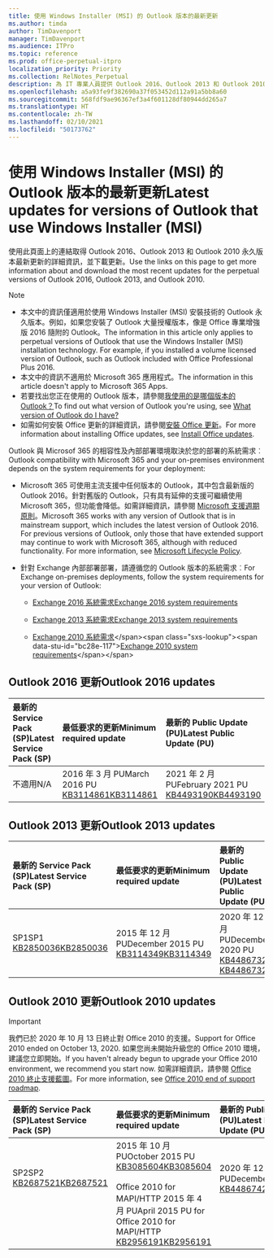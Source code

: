 ```yaml
---
title: 使用 Windows Installer (MSI) 的 Outlook 版本的最新更新
ms.author: timda
author: TimDavenport
manager: TimDavenport
ms.audience: ITPro
ms.topic: reference
ms.prod: office-perpetual-itpro
localization_priority: Priority
ms.collection: RelNotes_Perpetual
description: 為 IT 專業人員提供 Outlook 2016、Outlook 2013 和 Outlook 2010 永久版本的最新更新資訊連結
ms.openlocfilehash: a5a93fe9f382690a37f053452d112a91a5bb8a60
ms.sourcegitcommit: 568fdf9ae96367ef3a4f601128df80944dd265a7
ms.translationtype: HT
ms.contentlocale: zh-TW
ms.lasthandoff: 02/10/2021
ms.locfileid: "50173762"
---
```

# <a name="latest-updates-for-versions-of-outlook-that-use-windows-installer-msi"></a><span data-ttu-id="bc28e-103">使用 Windows Installer (MSI) 的 Outlook 版本的最新更新</span><span class="sxs-lookup"><span data-stu-id="bc28e-103">Latest updates for versions of Outlook that use Windows Installer (MSI)</span></span>

<span data-ttu-id="bc28e-104">使用此頁面上的連結取得 Outlook 2016、Outlook 2013 和 Outlook 2010 永久版本最新更新的詳細資訊，並下載更新。</span><span class="sxs-lookup"><span data-stu-id="bc28e-104">Use the links on this page to get more information about and download the most recent updates for the perpetual versions of Outlook 2016, Outlook 2013, and Outlook 2010.</span></span>
  
> [!NOTE]
> - <span data-ttu-id="bc28e-p101">本文中的資訊僅適用於使用 Windows Installer (MSI) 安裝技術的 Outlook 永久版本。例如，如果您安裝了 Outlook 大量授權版本，像是 Office 專業增強版 2016 隨附的 Outlook。</span><span class="sxs-lookup"><span data-stu-id="bc28e-p101">The information in this article only applies to perpetual versions of Outlook that use the Windows Installer (MSI) installation technology. For example, if you installed a volume licensed version of Outlook, such as Outlook included with Office Professional Plus 2016.</span></span>
> - <span data-ttu-id="bc28e-107">本文中的資訊不適用於 Microsoft 365 應用程式。</span><span class="sxs-lookup"><span data-stu-id="bc28e-107">The information in this article doesn't apply to Microsoft 365 Apps.</span></span>
> - <span data-ttu-id="bc28e-108">若要找出您正在使用的 Outlook 版本，請參閱[我使用的是哪個版本的 Outlook？](https://support.office.com/article/b3a9568c-edb5-42b9-9825-d48d82b2257c)</span><span class="sxs-lookup"><span data-stu-id="bc28e-108">To find out what version of Outlook you're using, see [What version of Outlook do I have?](https://support.office.com/article/b3a9568c-edb5-42b9-9825-d48d82b2257c)</span></span>
> - <span data-ttu-id="bc28e-109">如需如何安裝 Office 更新的詳細資訊，請參閱[安裝 Office 更新](https://support.office.com/article/2ab296f3-7f03-43a2-8e50-46de917611c5)。</span><span class="sxs-lookup"><span data-stu-id="bc28e-109">For more information about installing Office updates, see [Install Office updates](https://support.office.com/article/2ab296f3-7f03-43a2-8e50-46de917611c5).</span></span> 
  
<span data-ttu-id="bc28e-110">Outlook 與 Microsof 365 的相容性及內部部署環境取決於您的部署的系統需求︰</span><span class="sxs-lookup"><span data-stu-id="bc28e-110">Outlook compatibility with Microsoft 365 and your on-premises environment depends on the system requirements for your deployment:</span></span>
  
- <span data-ttu-id="bc28e-p102">Microsoft 365 可使用主流支援中任何版本的 Outlook，其中包含最新版的 Outlook 2016。針對舊版的 Outlook，只有具有延伸的支援可繼續使用 Microsoft 365，但功能會降低。如需詳細資訊，請參閱 [Microsoft 支援週期原則](https://support.microsoft.com/lifecycle)。</span><span class="sxs-lookup"><span data-stu-id="bc28e-p102">Microsoft 365 works with any version of Outlook that is in mainstream support, which includes the latest version of Outlook 2016. For previous versions of Outlook, only those that have extended support may continue to work with Microsoft 365, although with reduced functionality. For more information, see [Microsoft Lifecycle Policy](https://support.microsoft.com/lifecycle).</span></span>
    
- <span data-ttu-id="bc28e-114">針對 Exchange 內部部署部署，請遵循您的 Outlook 版本的系統需求︰</span><span class="sxs-lookup"><span data-stu-id="bc28e-114">For Exchange on-premises deployments, follow the system requirements for your version of Outlook:</span></span>
    
  - [<span data-ttu-id="bc28e-115">Exchange 2016 系統需求</span><span class="sxs-lookup"><span data-stu-id="bc28e-115">Exchange 2016 system requirements</span></span>](https://docs.microsoft.com/Exchange/plan-and-deploy/system-requirements)
    
  - [<span data-ttu-id="bc28e-116">Exchange 2013 系統需求</span><span class="sxs-lookup"><span data-stu-id="bc28e-116">Exchange 2013 system requirements</span></span>](https://docs.microsoft.com/exchange/exchange-2013-system-requirements-exchange-2013-help)
    
  - <span data-ttu-id="bc28e-117">[Exchange 2010 系統需求](https://docs.microsoft.com/previous-versions/office/exchange-server-2010/aa996719(v=exchg.141))</span><span class="sxs-lookup"><span data-stu-id="bc28e-117">[Exchange 2010 system requirements](https://docs.microsoft.com/previous-versions/office/exchange-server-2010/aa996719(v=exchg.141))</span></span>

   
## <a name="outlook-2016-updates"></a><span data-ttu-id="bc28e-118">Outlook 2016 更新</span><span class="sxs-lookup"><span data-stu-id="bc28e-118">Outlook 2016 updates</span></span>

|<span data-ttu-id="bc28e-119">**最新的 Service Pack (SP)**</span><span class="sxs-lookup"><span data-stu-id="bc28e-119">**Latest Service Pack (SP)**</span></span>|<span data-ttu-id="bc28e-120">**最低要求的更新**</span><span class="sxs-lookup"><span data-stu-id="bc28e-120">**Minimum required update**</span></span>|<span data-ttu-id="bc28e-121">**最新的 Public Update (PU)**</span><span class="sxs-lookup"><span data-stu-id="bc28e-121">**Latest Public Update (PU)**</span></span>|
|:-----|:-----|:-----|
|<span data-ttu-id="bc28e-122">不適用</span><span class="sxs-lookup"><span data-stu-id="bc28e-122">N/A</span></span>  <br/> |<span data-ttu-id="bc28e-123">2016 年 3 月 PU</span><span class="sxs-lookup"><span data-stu-id="bc28e-123">March 2016 PU</span></span> <br/>[<span data-ttu-id="bc28e-124">KB3114861</span><span class="sxs-lookup"><span data-stu-id="bc28e-124">KB3114861</span></span>](https://support.microsoft.com/help/3114861) <br/> |<span data-ttu-id="bc28e-125">2021 年 2 月 PU</span><span class="sxs-lookup"><span data-stu-id="bc28e-125">February 2021 PU</span></span> <br/>[<span data-ttu-id="bc28e-126">KB4493190</span><span class="sxs-lookup"><span data-stu-id="bc28e-126">KB4493190</span></span>](https://support.microsoft.com/help/4493190) 

## <a name="outlook-2013-updates"></a><span data-ttu-id="bc28e-127">Outlook 2013 更新</span><span class="sxs-lookup"><span data-stu-id="bc28e-127">Outlook 2013 updates</span></span>

|<span data-ttu-id="bc28e-128">**最新的 Service Pack (SP)**</span><span class="sxs-lookup"><span data-stu-id="bc28e-128">**Latest Service Pack (SP)**</span></span>|<span data-ttu-id="bc28e-129">**最低要求的更新**</span><span class="sxs-lookup"><span data-stu-id="bc28e-129">**Minimum required update**</span></span>|<span data-ttu-id="bc28e-130">**最新的 Public Update (PU)**</span><span class="sxs-lookup"><span data-stu-id="bc28e-130">**Latest Public Update (PU)**</span></span>|
|:-----|:-----|:-----|
|<span data-ttu-id="bc28e-131">SP1</span><span class="sxs-lookup"><span data-stu-id="bc28e-131">SP1</span></span>  <br/>[<span data-ttu-id="bc28e-132">KB2850036</span><span class="sxs-lookup"><span data-stu-id="bc28e-132">KB2850036</span></span>](https://go.microsoft.com/fwlink/p/?LinkId=512538) <br/> |<span data-ttu-id="bc28e-133">2015 年 12 月 PU</span><span class="sxs-lookup"><span data-stu-id="bc28e-133">December 2015 PU</span></span> <br/>[<span data-ttu-id="bc28e-134">KB3114349</span><span class="sxs-lookup"><span data-stu-id="bc28e-134">KB3114349</span></span>](https://support.microsoft.com/kb/3114349) <br/> |<span data-ttu-id="bc28e-135">2020 年 12 月 PU</span><span class="sxs-lookup"><span data-stu-id="bc28e-135">December 2020 PU</span></span> <br/>[<span data-ttu-id="bc28e-136">KB4486732 </span><span class="sxs-lookup"><span data-stu-id="bc28e-136">KB4486732 </span></span>](https://support.microsoft.com/help/4486732 )  |
   
## <a name="outlook-2010-updates"></a><span data-ttu-id="bc28e-137">Outlook 2010 更新</span><span class="sxs-lookup"><span data-stu-id="bc28e-137">Outlook 2010 updates</span></span>
> [!IMPORTANT]
> <span data-ttu-id="bc28e-138">我們已於 2020 年 10 月 13 日終止對 Office 2010 的支援。</span><span class="sxs-lookup"><span data-stu-id="bc28e-138">Support for Office 2010 ended on October 13, 2020.</span></span> <span data-ttu-id="bc28e-139">如果您尚未開始升級您的 Office 2010 環境，建議您立即開始。</span><span class="sxs-lookup"><span data-stu-id="bc28e-139">If you haven't already begun to upgrade your Office 2010 environment, we recommend you start now.</span></span> <span data-ttu-id="bc28e-140">如需詳細資訊，請參閱 [Office 2010 終止支援藍圖](https://docs.microsoft.com/DeployOffice/office-2010-end-support-roadmap)。</span><span class="sxs-lookup"><span data-stu-id="bc28e-140">For more information, see [Office 2010 end of support roadmap](https://docs.microsoft.com/DeployOffice/office-2010-end-support-roadmap).</span></span>

|<span data-ttu-id="bc28e-141">**最新的 Service Pack (SP)**</span><span class="sxs-lookup"><span data-stu-id="bc28e-141">**Latest Service Pack (SP)**</span></span>|<span data-ttu-id="bc28e-142">**最低要求的更新**</span><span class="sxs-lookup"><span data-stu-id="bc28e-142">**Minimum required update**</span></span>|<span data-ttu-id="bc28e-143">**最新的 Public Update (PU)**</span><span class="sxs-lookup"><span data-stu-id="bc28e-143">**Latest Public Update (PU)**</span></span>|
|:-----|:-----|:-----|
|<span data-ttu-id="bc28e-144">SP2</span><span class="sxs-lookup"><span data-stu-id="bc28e-144">SP2</span></span> <br/>[<span data-ttu-id="bc28e-145">KB2687521</span><span class="sxs-lookup"><span data-stu-id="bc28e-145">KB2687521</span></span>](https://go.microsoft.com/fwlink/p/?LinkId=512542) <br><br><br><br/> |<span data-ttu-id="bc28e-146">2015 年 10 月 PU</span><span class="sxs-lookup"><span data-stu-id="bc28e-146">October 2015 PU</span></span> <br/> [<span data-ttu-id="bc28e-147">KB3085604</span><span class="sxs-lookup"><span data-stu-id="bc28e-147">KB3085604</span></span>](https://support.microsoft.com/kb/3085604) <br/><br/>  <span data-ttu-id="bc28e-148">Office 2010 for MAPI/HTTP 2015 年 4 月 PU</span><span class="sxs-lookup"><span data-stu-id="bc28e-148">April 2015 PU for Office 2010 for MAPI/HTTP</span></span> <br/> [<span data-ttu-id="bc28e-149">KB2956191</span><span class="sxs-lookup"><span data-stu-id="bc28e-149">KB2956191</span></span>](https://support.microsoft.com/help/2956191/april-14-2015-update-for-office-2010-kb2956191) <br/> |<span data-ttu-id="bc28e-150">2020 年 12 月 PU</span><span class="sxs-lookup"><span data-stu-id="bc28e-150">December 2020 PU</span></span> <br/>[<span data-ttu-id="bc28e-151">KB4486742</span><span class="sxs-lookup"><span data-stu-id="bc28e-151">KB4486742</span></span>](https://support.microsoft.com/help/4486742) <br><br><br><br/>|
   

